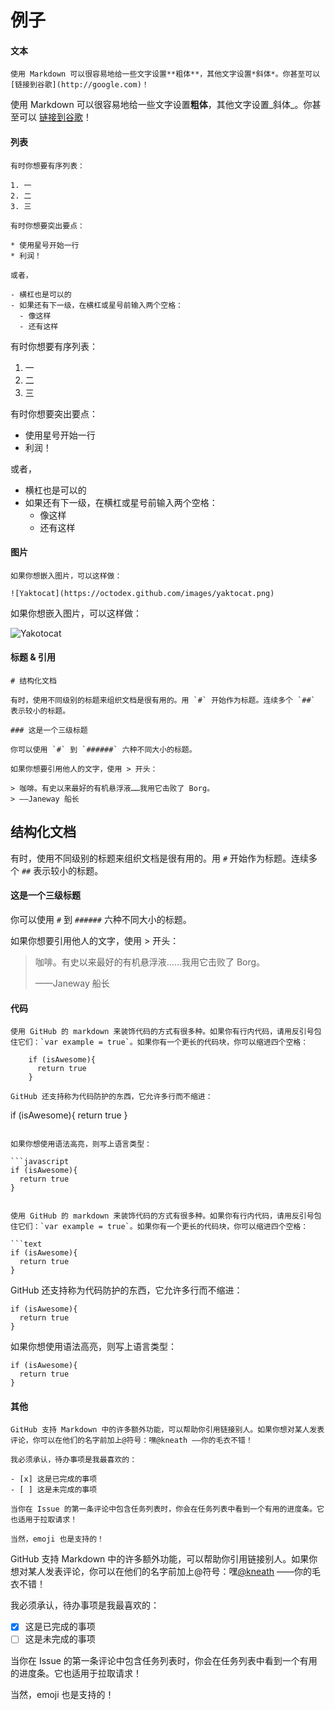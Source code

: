 # 例子

#### 文本

```text
使用 Markdown 可以很容易地给一些文字设置**粗体**，其他文字设置*斜体*。你甚至可以 [链接到谷歌](http://google.com)！
```

使用 Markdown 可以很容易地给一些文字设置**粗体**，其他文字设置_斜体_。你甚至可以 [链接到谷歌](http://google.com)！

#### 列表

```text
有时你想要有序列表：

1. 一
2. 二
3. 三

有时你想要突出要点：

* 使用星号开始一行
* 利润！

或者，

- 横杠也是可以的
- 如果还有下一级，在横杠或星号前输入两个空格：
  - 像这样
  - 还有这样
```

有时你想要有序列表：

1. 一
2. 二
3. 三

有时你想要突出要点：

* 使用星号开始一行
* 利润！

或者，

* 横杠也是可以的
* 如果还有下一级，在横杠或星号前输入两个空格：
  * 像这样
  * 还有这样

#### 图片

```text
如果你想嵌入图片，可以这样做：

![Yaktocat](https://octodex.github.com/images/yaktocat.png)
```

如果你想嵌入图片，可以这样做：

![Yakotocat](https://octodex.github.com/images/yaktocat.png)

#### 标题 & 引用

```text
# 结构化文档

有时，使用不同级别的标题来组织文档是很有用的。用 `#` 开始作为标题。连续多个 `##` 表示较小的标题。

### 这是一个三级标题

你可以使用 `#` 到 `######` 六种不同大小的标题。

如果你想要引用他人的文字，使用 > 开头：

> 咖啡。有史以来最好的有机悬浮液……我用它击败了 Borg。
> ——Janeway 船长
```

## 结构化文档

有时，使用不同级别的标题来组织文档是很有用的。用 `#` 开始作为标题。连续多个 `##` 表示较小的标题。

#### 这是一个三级标题

你可以使用 `#` 到 `######` 六种不同大小的标题。

如果你想要引用他人的文字，使用 &gt; 开头：

> 咖啡。有史以来最好的有机悬浮液……我用它击败了 Borg。
>
> ——Janeway 船长

#### 代码

```text
使用 GitHub 的 markdown 来装饰代码的方式有很多种。如果你有行内代码，请用反引号包住它们：`var example = true`。如果你有一个更长的代码块，你可以缩进四个空格：

    if (isAwesome){
      return true
    }

GitHub 还支持称为代码防护的东西，它允许多行而不缩进：

```
if (isAwesome){
  return true
}
```

如果你想使用语法高亮，则写上语言类型：

```javascript
if (isAwesome){
  return true
}
```
```

使用 GitHub 的 markdown 来装饰代码的方式有很多种。如果你有行内代码，请用反引号包住它们：`var example = true`。如果你有一个更长的代码块，你可以缩进四个空格：

```text
if (isAwesome){
  return true
}
```

GitHub 还支持称为代码防护的东西，它允许多行而不缩进：

```text
if (isAwesome){
  return true
}
```

如果你想使用语法高亮，则写上语言类型：

```text
if (isAwesome){
  return true
}
```

#### 其他

```text
GitHub 支持 Markdown 中的许多额外功能，可以帮助你引用链接别人。如果你想对某人发表评论，你可以在他们的名字前加上@符号：嘿@kneath ——你的毛衣不错！

我必须承认，待办事项是我最喜欢的：

- [x] 这是已完成的事项
- [ ] 这是未完成的事项

当你在 Issue 的第一条评论中包含任务列表时，你会在任务列表中看到一个有用的进度条。它也适用于拉取请求！

当然，emoji 也是支持的！
```

GitHub 支持 Markdown 中的许多额外功能，可以帮助你引用链接别人。如果你想对某人发表评论，你可以在他们的名字前加上@符号：嘿[@kneath](https://github.com/kneath) ——你的毛衣不错！

我必须承认，待办事项是我最喜欢的：

* [x] 这是已完成的事项
* [ ] 这是未完成的事项

当你在 Issue 的第一条评论中包含任务列表时，你会在任务列表中看到一个有用的进度条。它也适用于拉取请求！

当然，emoji 也是支持的！

